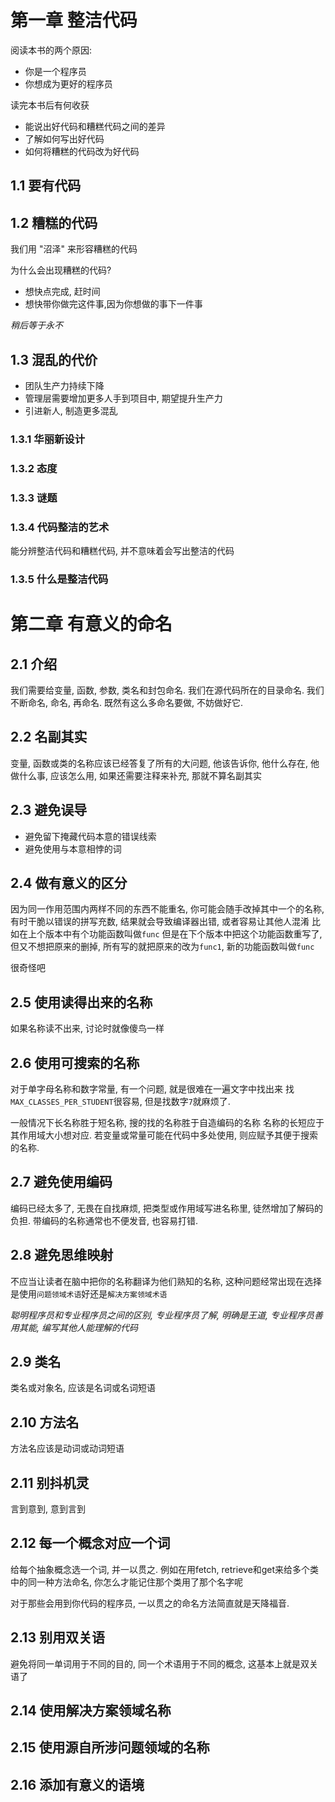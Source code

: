 # 第一章 整洁代码

阅读本书的两个原因:
- 你是一个程序员
- 你想成为更好的程序员

读完本书后有何收获
- 能说出好代码和糟糕代码之间的差异
- 了解如何写出好代码
- 如何将糟糕的代码改为好代码

## 1.1 要有代码

## 1.2 糟糕的代码
我们用 "沼泽" 来形容糟糕的代码

为什么会出现糟糕的代码?
- 想快点完成, 赶时间
- 想快带你做完这件事,因为你想做的事下一件事

*稍后等于永不*

## 1.3 混乱的代价
- 团队生产力持续下降
- 管理层需要增加更多人手到项目中, 期望提升生产力
- 引进新人, 制造更多混乱

### 1.3.1 华丽新设计

### 1.3.2 态度

### 1.3.3 谜题

### 1.3.4 代码整洁的艺术
能分辨整洁代码和糟糕代码, 并不意味着会写出整洁的代码

### 1.3.5 什么是整洁代码

# 第二章 有意义的命名

## 2.1 介绍
我们需要给变量, 函数, 参数, 类名和封包命名.
我们在源代码所在的目录命名.
我们不断命名, 命名, 再命名.
既然有这么多命名要做, 不妨做好它.

## 2.2 名副其实
变量, 函数或类的名称应该已经答复了所有的大问题, 他该告诉你, 他什么存在, 他做什么事, 应该怎么用, 如果还需要注释来补充, 那就不算名副其实

## 2.3 避免误导
- 避免留下掩藏代码本意的错误线索
- 避免使用与本意相悖的词

## 2.4 做有意义的区分
因为同一作用范围内两样不同的东西不能重名, 你可能会随手改掉其中一个的名称, 有时干脆以错误的拼写充数, 结果就会导致编译器出错, 或者容易让其他人混淆
比如在上个版本中有个功能函数叫做`func`
但是在下个版本中把这个功能函数重写了, 但又不想把原来的删掉, 所有写的就把原来的改为`func1`, 新的功能函数叫做`func`

很奇怪吧

## 2.5 使用读得出来的名称
如果名称读不出来, 讨论时就像傻鸟一样

## 2.6 使用可搜索的名称
对于单字母名称和数字常量, 有一个问题, 就是很难在一遍文字中找出来
找`MAX_CLASSES_PER_STUDENT`很容易, 但是找数字`7`就麻烦了.

一般情况下长名称胜于短名称, 搜的找的名称胜于自造编码的名称
名称的长短应于其作用域大小想对应.
若变量或常量可能在代码中多处使用, 则应赋予其便于搜索的名称.

## 2.7 避免使用编码
编码已经太多了, 无畏在自找麻烦, 把类型或作用域写进名称里, 徒然增加了解码的负担.
带编码的名称通常也不便发音, 也容易打错.


## 2.8 避免思维映射
不应当让读者在脑中把你的名称翻译为他们熟知的名称, 这种问题经常出现在选择是使用`问题领域术语`好还是`解决方案领域术语`

*聪明程序员和专业程序员之间的区别, 专业程序员了解, 明确是王道, 专业程序员善用其能, 编写其他人能理解的代码*

## 2.9 类名
类名或对象名, 应该是名词或名词短语

## 2.10 方法名
方法名应该是动词或动词短语

## 2.11 别抖机灵
言到意到, 意到言到

## 2.12 每一个概念对应一个词
给每个抽象概念选一个词, 并一以贯之.
例如在用fetch, retrieve和get来给多个类中的同一种方法命名, 你怎么才能记住那个类用了那个名字呢

对于那些会用到你代码的程序员, 一以贯之的命名方法简直就是天降福音.

## 2.13 别用双关语
避免将同一单词用于不同的目的, 同一个术语用于不同的概念, 这基本上就是双关语了

## 2.14 使用解决方案领域名称

## 2.15 使用源自所涉问题领域的名称

## 2.16 添加有意义的语境
